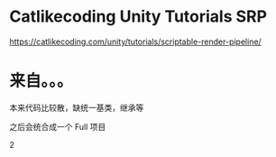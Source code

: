 # Catlikecoding Unity Tutorials SRP
https://catlikecoding.com/unity/tutorials/scriptable-render-pipeline/

# 来自。。。
本来代码比较散，缺统一基类，继承等

之后会统合成一个 Full 项目

2